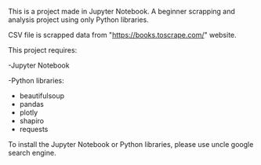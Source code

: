 This is a  project made in Jupyter Notebook. A beginner scrapping and analysis project using only Python libraries. 

CSV file is scrapped data from "https://books.toscrape.com/" website. 

This project requires:

-Jupyter Notebook

-Python libraries:
  - beautifulsoup
  - pandas
  - plotly
  - shapiro
  - requests


To install the Jupyter Notebook or Python libraries, please use uncle google search engine.
